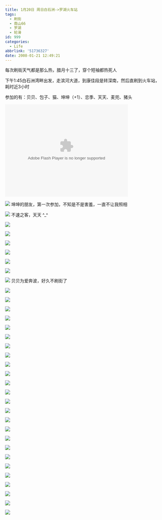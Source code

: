 ```yaml
---
title: 1月20日 周日白石洲->罗湖火车站
tags:
  - 刷街
  - 南山66
  - 罗湖
  - 轮滑
id: 999
categories:
  - Life
abbrlink: '51736327'
date: 2008-01-21 12:49:21
---
```


每次刷街天气都是那么热，腊月十三了，穿个短袖都热死人

下午1:45白石洲湾畔出发，走滨河大道，到康佳段是转深南，然后直刷到火车站，耗时近3小时

参加的有：贝贝、包子、猫、坤坤（+1）、恋季、天天、麦兜、猪头

<object classid="clsid:D27CDB6E-AE6D-11cf-96B8-444553540000" codebase="http://download.macromedia.com/pub/shockwave/cabs/flash/swflash.cab#version=6,0,29,0" width="400" height="300"><param name="movie" value="http://www.56.com/n_v156_/c36_/3_/10_/ruller66_/120122770757_/390000_/0_/27984597.swf"><param name="quality" value="high"><param name="play" value="true"><embed src="http://www.56.com/n_v156_/c36_/3_/10_/ruller66_/120122770757_/390000_/0_/27984597.swf" quality="high" pluginspage="http://www.macromedia.com/go/getflashplayer" type="application/x-shockwave-flash" width="400" height="300" play="true"></embed></object>
<!--more-->
![](/images/2008/01/21_124243_9317.jpg)
坤坤的朋友，第一次参加，不知是不是害羞，一直不让我照相

![](/images/2008/01/21_124238_9318.jpg)
不速之客，天天 ^_^

![](/images/2008/01/21_124331_9319.jpg)

![](/images/2008/01/21_124337_9320.jpg)

![](/images/2008/01/21_124344_9321.jpg)

![](/images/2008/01/21_124349_9322.jpg)

![](/images/2008/01/21_124359_9323.jpg)

![](/images/2008/01/21_124404_9324.jpg)

![](/images/2008/01/21_124409_9325.jpg)
贝贝为爱奔波，好久不刷街了

![](/images/2008/01/21_124441_9326.jpg)

![](/images/2008/01/21_124447_9327.jpg)

![](/images/2008/01/21_124453_9328.jpg)

![](/images/2008/01/21_124500_9329.jpg)

![](/images/2008/01/21_124507_9330.jpg)

![](/images/2008/01/21_124514_9331.jpg)

![](/images/2008/01/21_124525_9332.jpg)

![](/images/2008/01/21_124537_9333.jpg)

![](/images/2008/01/21_124544_9334.jpg)

![](/images/2008/01/21_124549_9335.jpg)

![](/images/2008/01/21_124555_9336.jpg)

![](/images/2008/01/21_124601_9337.jpg)

![](/images/2008/01/21_124606_9338.jpg)

![](/images/2008/01/21_124614_9339.jpg)

![](/images/2008/01/21_124620_9340.jpg)

![](/images/2008/01/21_124626_9341.jpg)

![](/images/2008/01/21_124631_9342.jpg)

![](/images/2008/01/21_124641_9343.jpg)

![](/images/2008/01/21_124648_9344.jpg)

![](/images/2008/01/21_124653_9345.jpg)

![](/images/2008/01/21_124658_9346.jpg)

![](/images/2008/01/21_124703_9347.jpg)

![](/images/2008/01/21_124708_9348.jpg)

![](/images/2008/01/21_124713_9349.jpg)

![](/images/2008/01/21_124718_9350.jpg)